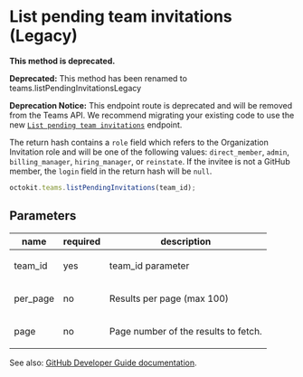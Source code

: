 # List pending team invitations (Legacy)

**This method is deprecated.**

**Deprecated:** This method has been renamed to teams.listPendingInvitationsLegacy

**Deprecation Notice:** This endpoint route is deprecated and will be removed from the Teams API. We recommend migrating your existing code to use the new [`List pending team invitations`](https://developer.github.com/v3/teams/members/#list-pending-team-invitations) endpoint.

The return hash contains a `role` field which refers to the Organization Invitation role and will be one of the following values: `direct_member`, `admin`, `billing_manager`, `hiring_manager`, or `reinstate`. If the invitee is not a GitHub member, the `login` field in the return hash will be `null`.

```js
octokit.teams.listPendingInvitations(team_id);
```

## Parameters

<table>
  <thead>
    <tr>
      <th>name</th>
      <th>required</th>
      <th>description</th>
    </tr>
  </thead>
  <tbody>
    <tr><td>team_id</td><td>yes</td><td>

team_id parameter

</td></tr>
<tr><td>per_page</td><td>no</td><td>

Results per page (max 100)

</td></tr>
<tr><td>page</td><td>no</td><td>

Page number of the results to fetch.

</td></tr>
  </tbody>
</table>

See also: [GitHub Developer Guide documentation](endpoint.documentationUrl).
